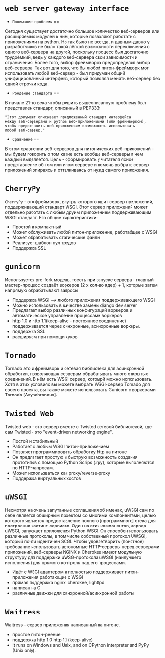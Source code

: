 `web server gateway interface`
=

- `Понимание проблемы`
==

Сегодня существует достаточно большое количество веб-серверов или расширяемых модулей к ним, которые позволяют работать с приложениями на python.
Но так было не всегда, и давным-давно у разработчиков не было такой лёгкой возможности переключения с одного веб-сервера на другой, поскольку
процесс был достаточно трудоёмкий, ведь у каждого веб-сервера свои зависимости и ограничения. Более того, выбор фреймворка предопределял выбор 
веб-сервера. Так вот для того, что бы любой питон-фреймворк мог использовать любой веб-сервер - был придуман общий унифицированный интерфейс,
который позволял менять веб-сервер без едиой строчки кода.

- `Рождение стандарта` 
==

В начале 21-го века чтобы решить вышеописанную проблему был представлен стандарт, описанный в PEP333:
```
"Этот документ описывает предложенный стандарт интерфейса 
между веб-серверами и python веб-приложениями (или фреймворком),
чтобы предоставить веб-приложениям возможность использовать
любой веб-сервер."
```


- `Сравнение`
==

В этом сравнении веб-серверов для питонических веб-приложений - мы будем говорить о том какие есть вообще веб-серверы и чем каждый выделяется.
Цель - сформировать у читателя ясное представление об том или ином сервере и помочь выбрать сервер приложений опираясь и отталкиваясь
от нужд самого приложения.


`CherryPy`
=

`CherryPy` - это фреймворк, внутрь которого вшит сервер приложений, поддерживающий стандарт WSGI.
Этот сервер приложений может отдельно работать с любым друим приложением поддерживающим WSGI стандарт.
Его общие характеристики:
- Простой и компактный
- Может обслуживать любой питон-приложение, работабщее с WSGI
- Может обрабатывать статические файлы
- Реализует шаблон пул тредов
- Поддержка SSL


`gunicorn`
=

Используется pre-fork модель, тоесть при запуске сервера - главный мастер-процесс создаёт воркеров (2 х кол-во ядер) + 1, которые
затем напрямую обрабатывают запросы

- Поддержка WSGI --> любого приложения поддерживающего WSGI
- Можно использовать в качестве замены django dev server
- Предлагает выбор различных конфигураций воркеров и автоматическое управление процессами воркеров
- http 1.0 и http 1.1(keep-alive - постоянное соединение) поддерживается через синхронные, асинхронные воркеры.
- поддержка SSL
- расширяем при помощи хуков


`Tornado`
=

Tornado это и фреймворк и сетевая библиотека для асинхронной обработки, позволяющая серверам обрабатывать много открытых соединений.
В нём есть WSGI сервер, котоырй можно использовать.
Хотя в этих условиях вы можете выбрать WSGI-сервер Tornado для своего проекта, 
вы также можете использовать Gunicorn с воркерами Tornado [Asynchronous].
  

`Twisted Web`
=

Twisted web - это сервер вместе с Twisted сетевой библиотекой, где сам Twisted - это "event-driven networking engine".

- Постой и стабильный
- Работает с любым WSGI питон-приложением
- Позвляет программировать обработку http на питоне
- Он предлагает простую и быструю возможность создания прототипов с помощью Python Scrips (.rpy), которые выполняются по HTTP-запросам.
- Может использваться как proxy/reverse-proxy
- Поддержка виртуальных хостов


`uWSGI`
=

Несмотря на очень запутанные соглашения об именах, uWSGI сам по себе является обширным проектом со многими компонентами, 
целью которого является предоставление полного [программного] стека для построения хостинг-сервисов. 
Один из этих компонентов, сервер uWSGI, запускает приложения Python WSGI. 
Он способен использовать различные протоколы, в том числе собственный протокол UWSGI, который почти идентичен SCGI. 
Чтобы удовлетворить (понятное) требование использовать автономные HTTP-серверы перед серверами приложений, 
веб-серверы NGINX и Cherokee имеют модульную структуру для поддержки uWSG-протокола 
uWSGI (наилучшего исполнения) для прямого контроля над его процессами.


- Идёт с WSGI адаптером и полностью поддерживает питон-приложения работающие с WSGI
- прямая поддержка nginx, cherokee, lighttpd
- написан на C
- различные движки для синхронной/асинхронной работы


`Waitress`
=

Waitress - сервер приложения написанный на питоне.

- простое питон-реение
- поддержка http 1.0 http 1.1 (keep-alive)
- It runs on Windows and Unix, and on CPython interpreter and PyPy (Unix only).


